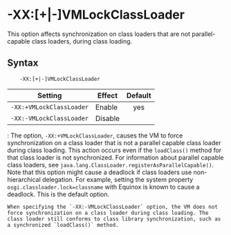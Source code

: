 <!--
* Copyright (c) 2017, 2021 IBM Corp. and others
*
* This program and the accompanying materials are made
* available under the terms of the Eclipse Public License 2.0
* which accompanies this distribution and is available at
* https://www.eclipse.org/legal/epl-2.0/ or the Apache
* License, Version 2.0 which accompanies this distribution and
* is available at https://www.apache.org/licenses/LICENSE-2.0.
*
* This Source Code may also be made available under the
* following Secondary Licenses when the conditions for such
* availability set forth in the Eclipse Public License, v. 2.0
* are satisfied: GNU General Public License, version 2 with
* the GNU Classpath Exception [1] and GNU General Public
* License, version 2 with the OpenJDK Assembly Exception [2].
*
* [1] https://www.gnu.org/software/classpath/license.html
* [2] http://openjdk.java.net/legal/assembly-exception.html
*
* SPDX-License-Identifier: EPL-2.0 OR Apache-2.0 OR GPL-2.0 WITH
* Classpath-exception-2.0 OR LicenseRef-GPL-2.0 WITH Assembly-exception
-->

# -XX:\[+|-\]VMLockClassLoader

This option affects synchronization on class loaders that are not parallel-capable class loaders, during class loading.

## Syntax

        -XX:[+|-]VMLockClassLoader

| Setting                  | Effect  | Default                                                                            |
|--------------------------|---------|:----------------------------------------------------------------------------------:|
| `-XX:+VMLockClassLoader` | Enable  | <i class="fa fa-check" aria-hidden="true"></i><span class="sr-only">yes</span> |
| `-XX:-VMLockClassLoader` | Disable |                                                                                    |

:   The option, `-XX:+VMLockClassLoader`, causes the VM to force synchronization on a class loader that is not a parallel capable class loader during class loading. This action occurs even if the `loadClass()` method for that class loader is not synchronized. For information about parallel capable class loaders, see `java.lang.ClassLoader.registerAsParallelCapable()`. Note that this option might cause a deadlock if class loaders use non-hierarchical delegation. For example, setting the system property `osgi.classloader.lock=classname` with Equinox is known to cause a deadlock. This is the default option.

    When specifying the `-XX:-VMLockClassLoader` option, the VM does not force synchronization on a class loader during class loading. The class loader still conforms to class library synchronization, such as a synchronized `loadClass()` method.



<!-- ==== END OF TOPIC ==== xxvmlockclassloader.md ==== -->

